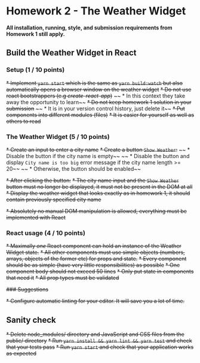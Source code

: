 # Homework 2 - The Weather Widget

**All installation, running, style, and submission requirements from Homework 1 still apply.**

## Build the Weather Widget in React

### Setup (1 / 10 points)

~~* Implement `yarn start` which is the same as `yarn build:watch` but also automatically opens a browser window on the weather widget~~
~~* Do not use react bootstrappers (e.g _create-react-app_)~~
~~  * In this context they take away the opportunity to learn~~
~~* Do not keep homework 1 solution in your submission~~
~~  * It is in your version control history, just delete it~~
~~* Put components into different modules (files)~~
  ~~* It is easier for yourself as well as others to read~~

### The Weather Widget (5 / 10 points)

~~* Create an input to enter a city name~~
~~* Create a button `Show Weather`:~~
~~  * Disable the button if the city name is empty~~
~~  * Disable the button and display `City name is too big` error message if the city name length >= 20~~
~~  * Otherwise, the button should be enabled~~

~~* After clicking the button:~~
  ~~* The city name input and the `Show Weather` button must no longer be displayed, it must not be present in the DOM at all~~
  ~~* Display the weather widget that looks exactly as in homework 1, it should contain previously specified city name~~

~~* Absolutely no manual DOM manipulation is allowed, everything must be implemented with React~~

### React usage (4 / 10 points)

~~* Maximally *one* React component can hold an instance of the Weather Widget state.~~
~~* All other components must use simple objects (numbers, arrays, objects of the former etc) for props and state.~~
~~* Every component should be as simple (have very little responsibilities) as possible~~
  ~~* One component body should not exceed 50 lines~~
~~* Only put state in components that need it~~
~~* All prop types must be validated~~

~~### Suggestions~~

~~* Configure automatic linting for your editor. It will save you a lot of time.~~
  
## Sanity check

~~* Delete node_modules/ directory and JavaScript and CSS files from the public/ directory~~
~~* Run `yarn install && yarn lint && yarn test` and check that your tests pass~~
~~* Run `yarn start` and check that your application works as expected~~